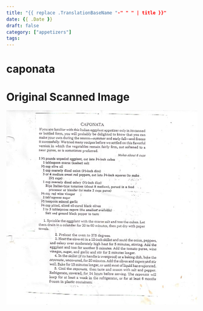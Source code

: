 ```yaml
---
title: "{{ replace .TranslationBaseName "-" " " | title }}"
date: {{ .Date }}
draft: false
category: ["appetizers"]
tags:
---
```


# caponata

# Original Scanned Image

![](/static/appetizers/caponata.png)
